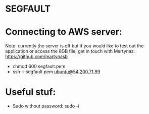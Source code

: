 SEGFAULT
==========================

Connecting to AWS server:
==========================

Note: currently the server is off but if you would like to test out the application or access the 8GB file, get in touch with Martynas: https://github.com/martynasb

- chmod 600 segfault.pem
- ssh -i segfault.pem ubuntu@54.200.71.99

Useful stuf:
==========================

- Sudo without password: sudo -i


